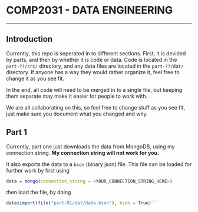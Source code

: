 # COMP2031 - DATA ENGINEERING
- - - - - - - - - - - - - - -

## Introduction
Currently, this repo is seperated in to different sections. First, it is devided by parts, and then by whether it is code or data. Code is located in the `part-??/src/` directory, and any data files are located in the `part-??/dat/` directory. If anyone has a way they would rather organize it, feel free to change it as you see fit.

In the end, all code will need to be merged in to a single file, but keeping them separate may make it easier for people to work with.

We are all collaborating on this, so feel free to change stuff as you see fit, just make sure you document what you changed and why.

## Part 1
Currently, part one just downloads the data from MongoDB, using my connection string. **My connection string will not work for you.**

It also exports the data to a `bson` (binary json) file. This file can be loaded for further work by first using 
```R
data = mongo(connection_string = <YOUR_CONNECTION_STRING_HERE>)
```
then load the file, by doing 
```R
data$import(file("part-01/dat/data.bson"), bson = True)```

